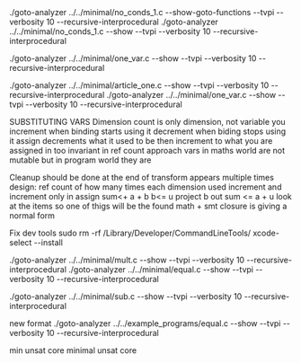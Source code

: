 <Programs with no conditional statements>
./goto-analyzer ../../minimal/no_conds_1.c  --show-goto-functions   --tvpi --verbosity 10 --recursive-interprocedural
./goto-analyzer ../../minimal/no_conds_1.c --show --tvpi --verbosity 10 --recursive-interprocedural

./goto-analyzer ../../minimal/one_var.c  --show --tvpi --verbosity 10 --recursive-interprocedural


./goto-analyzer ../../minimal/article_one.c  --show --tvpi --verbosity 10 --recursive-interprocedural
./goto-analyzer ../../minimal/one_var.c  --show --tvpi --verbosity 10 --recursive-interprocedural

SUBSTITUTING VARS 
Dimension count is only dimension, not variable
you increment when binding starts using it
decrement when biding stops using it 
assign decrements what it used to be
then increment to what you are assigned in too 
invariant
in ref count approach
vars in maths world are not mutable but in program world they are

Cleanup should be done at the end of transform
appears multiple times design: ref count of how many times each dimension used 
increment and increment only in assign
sum<+ a + b
b<= u
project b out
sum <= a + u
look at the items so one of thigs will be the found 
math + smt 
closure is giving a normal form 


Fix dev tools
sudo rm -rf /Library/Developer/CommandLineTools/
xcode-select --install

./goto-analyzer ../../minimal/mult.c  --show --tvpi --verbosity 10 --recursive-interprocedural
./goto-analyzer ../../minimal/equal.c  --show --tvpi --verbosity 10 --recursive-interprocedural

./goto-analyzer ../../minimal/sub.c  --show --tvpi --verbosity 10 --recursive-interprocedural



new format
./goto-analyzer ../../example_programs/equal.c --show --tvpi --verbosity 10 --recursive-interprocedural


min
unsat core
minimal unsat core